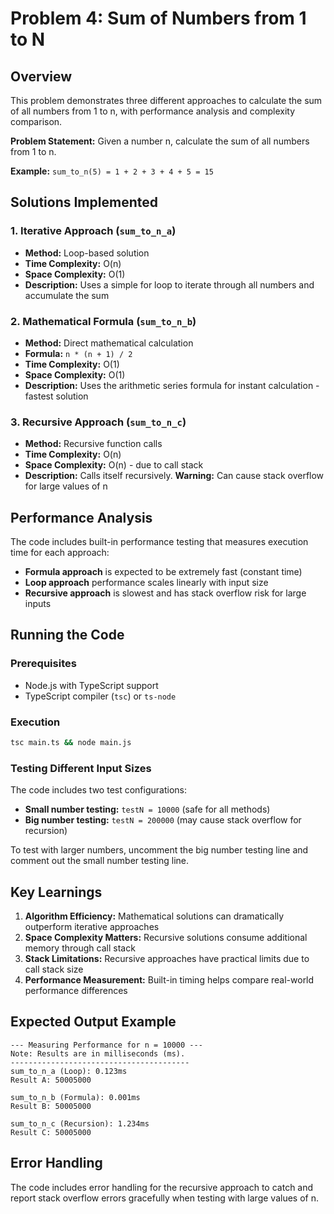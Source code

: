 # Problem 4: Sum of Numbers from 1 to N

## Overview
This problem demonstrates three different approaches to calculate the sum of all numbers from 1 to n, with performance analysis and complexity comparison.

**Problem Statement:** Given a number n, calculate the sum of all numbers from 1 to n.

**Example:** `sum_to_n(5) = 1 + 2 + 3 + 4 + 5 = 15`

## Solutions Implemented

### 1. Iterative Approach (`sum_to_n_a`)
- **Method:** Loop-based solution
- **Time Complexity:** O(n)
- **Space Complexity:** O(1)
- **Description:** Uses a simple for loop to iterate through all numbers and accumulate the sum

### 2. Mathematical Formula (`sum_to_n_b`)
- **Method:** Direct mathematical calculation
- **Formula:** `n * (n + 1) / 2`
- **Time Complexity:** O(1)
- **Space Complexity:** O(1)
- **Description:** Uses the arithmetic series formula for instant calculation - fastest solution

### 3. Recursive Approach (`sum_to_n_c`)
- **Method:** Recursive function calls
- **Time Complexity:** O(n)
- **Space Complexity:** O(n) - due to call stack
- **Description:** Calls itself recursively. **Warning:** Can cause stack overflow for large values of n

## Performance Analysis

The code includes built-in performance testing that measures execution time for each approach:

- **Formula approach** is expected to be extremely fast (constant time)
- **Loop approach** performance scales linearly with input size
- **Recursive approach** is slowest and has stack overflow risk for large inputs

## Running the Code

### Prerequisites
- Node.js with TypeScript support
- TypeScript compiler (`tsc`) or `ts-node`

### Execution
```bash
tsc main.ts && node main.js
```

### Testing Different Input Sizes
The code includes two test configurations:
- **Small number testing:** `testN = 10000` (safe for all methods)
- **Big number testing:** `testN = 200000` (may cause stack overflow for recursion)

To test with larger numbers, uncomment the big number testing line and comment out the small number testing line.

## Key Learnings

1. **Algorithm Efficiency:** Mathematical solutions can dramatically outperform iterative approaches
2. **Space Complexity Matters:** Recursive solutions consume additional memory through call stack
3. **Stack Limitations:** Recursive approaches have practical limits due to call stack size
4. **Performance Measurement:** Built-in timing helps compare real-world performance differences

## Expected Output Example
```
--- Measuring Performance for n = 10000 ---
Note: Results are in milliseconds (ms).
----------------------------------------
sum_to_n_a (Loop): 0.123ms
Result A: 50005000

sum_to_n_b (Formula): 0.001ms
Result B: 50005000

sum_to_n_c (Recursion): 1.234ms
Result C: 50005000
```

## Error Handling
The code includes error handling for the recursive approach to catch and report stack overflow errors gracefully when testing with large values of n.